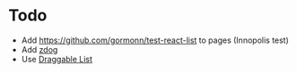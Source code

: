# Todo
- Add https://github.com/gormonn/test-react-list to pages (Innopolis test)
- Add [zdog](https://zzz.dog/)
- Use [Draggable List](https://codesandbox.io/s/zfy9p)
